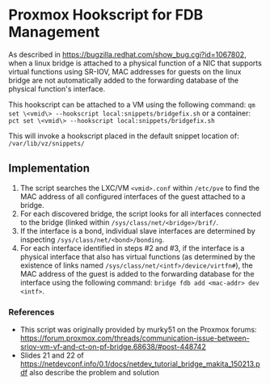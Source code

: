 # Proxmox Hookscript for FDB Management
As described in https://bugzilla.redhat.com/show_bug.cgi?id=1067802, when a linux bridge is attached to a physical function of a NIC that supports virtual functions using SR-IOV, MAC addresses for guests on the linux bridge are not automatically added to the forwarding database of the physical function's interface.

This hookscript can be attached to a VM using the following command:
`qm set \<vmid\> --hookscript local:snippets/bridgefix.sh`
or a container:
`pct set \<vmid\> --hookscript local:snippets/bridgefix.sh`

This will invoke a hookscript placed in the default snippet location of:
`/var/lib/vz/snippets/`

## Implementation
1. The script searches the LXC/VM `<vmid>.conf` within `/etc/pve` to find the MAC address of all configured interfaces of the guest attached to a bridge. 
2. For each discovered bridge, the script looks for all interfaces connected to the bridge (linked within `/sys/class/net/<bridge>/brif/`.
3. If the interface is a bond, individual slave interfaces are determined by inspecting `/sys/class/net/<bond>/bonding`.
4. For each interface identified in steps #2 and #3, if the interface is a physical interface that also has virtual functions (as determined by the existence of links named  `/sys/class/net/<intf>/device/virtfn#`), the MAC address of the guest is added to the forwarding database for the interface using the following command: `bridge fdb add <mac-addr> dev <intf>`.

### References
- This script was originally provided by murky51 on the Proxmox forums: https://forum.proxmox.com/threads/communication-issue-between-sriov-vm-vf-and-ct-on-pf-bridge.68638/#post-448742
- Slides 21 and 22 of https://netdevconf.info/0.1/docs/netdev_tutorial_bridge_makita_150213.pdf also describe the problem and solution

